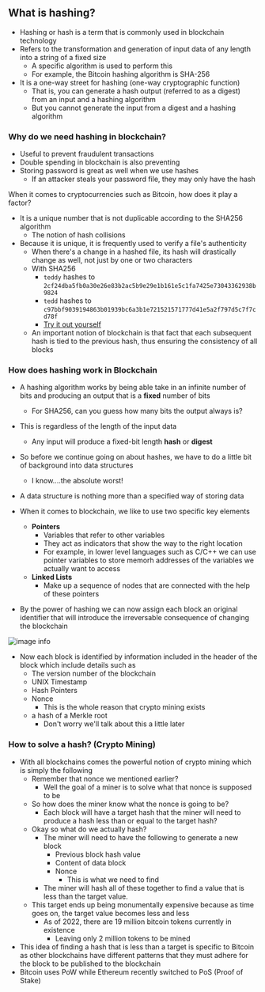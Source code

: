 ## What is hashing?
- Hashing or hash is a term that is commonly used in blockchain technology
- Refers to the transformation and generation of input data of any length into a string of a fixed size
	- A specific algorithm is used to perform this
	- For example, the Bitcoin hashing algorithm is SHA-256
- It is a one-way street for hashing (one-way cryptographic function)
	- That is, you can generate a hash output (referred to as a digest) from an input and a hashing algorithm
	- But you cannot generate the input from a digest and a hashing algorithm

### Why do we need hashing in blockchain?
- Useful to prevent fraudulent transactions
- Double spending in blockchain is also preventing
- Storing password is great as well when we use hashes
	- If an attacker steals your password file, they may only have the hash

When it comes to cryptocurrencies such as Bitcoin, how does it play a factor?
- It is a unique number that is not duplicable according to the SHA256 algorithm
	- The notion of hash collisions
- Because it is unique, it is frequently used to verify a file's authenticity
	- When there's a change in a hashed file, its hash will drastically change as well, not just by one or two characters
	- With SHA256
		- `teddy` hashes to `2cf24dba5fb0a30e26e83b2ac5b9e29e1b161e5c1fa7425e73043362938b9824`
		- `tedd` hashes to `c97bbf9039194863b01939bc6a3b1e721521571777d41e5a2f797d5c7f7cd78f`
		- <a href="https://emn178.github.io/online-tools/sha256.html">Try it out yourself</a>
	- An important notion of blockchain is that fact that each subsequent hash is tied to the previous hash, thus ensuring the consistency of all blocks

### How does hashing work in Blockchain
- A hashing algorithm works by being able take in an infinite number of bits and producing an output that is a **fixed** number of bits
	- For SHA256, can you guess how many bits the output always is?
- This is regardless of the length of the input data
	- Any input will produce a fixed-bit length **hash** or **digest**

- So before we continue going on about hashes, we have to do a little bit of background into data structures
	- I know....the absolute worst!
- A data structure is nothing more than a specified way of storing data
- When it comes to blockchain, we like to use two specific key elements
	- **Pointers**
		- Variables that refer to other variables
		- They act as indicators that show the way to the right location
		- For example, in lower level languages such as C/C++ we can use pointer variables to store memorh addresses of the variables we actually want to access
	- **Linked Lists**
		- Make up a sequence of nodes that are connected with the help of these pointers
- By the power of hashing we can now assign each block an original identifier that will introduce the irreversable consequence of changing the blockchain

![image info](hashing_meme.jpeg)

- Now each block is identified by information included in the header of the block which include details such as 
	- The version number of the blockchain
	- UNIX Timestamp
	- Hash Pointers
	- Nonce
		- This is the whole reason that crypto mining exists
	- a hash of a Merkle root
		- Don't worry we'll talk about this a little later

### How to solve a hash? (Crypto Mining)
- With all blockchains comes the powerful notion of crypto mining which is simply the following
	- Remember that nonce we mentioned earlier?
		- Well the goal of a miner is to solve what that nonce is supposed to be
	- So how does the miner know what the nonce is going to be?
		- Each block will have a target hash that the miner will need to produce a hash less than or equal to the target hash?
	- Okay so what do we actually hash?
		- The miner will need to have the following to generate a new block
			- Previous block hash value
			- Content of data block
			- Nonce
				- This is what we need to find
		- The miner will hash all of these together to find a value that is less than the target value. 
	- This target ends up being monumentally expensive because as time goes on, the target value becomes less and less
		- As of 2022, there are 19 million bitcoin tokens currently in existence
			- Leaving only 2 million tokens to be mined
- This idea of finding a hash that is less than a target is specific to Bitcoin as other blockchains have different patterns that they must adhere for the block to be published to the blockchain
- Bitcoin uses PoW while Ethereum recently switched to PoS (Proof of Stake)






